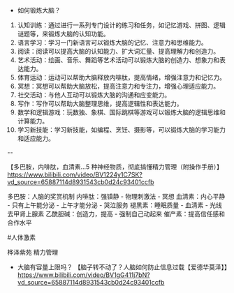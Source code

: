
- 如何锻炼大脑？
1. 认知训练：通过进行一系列专门设计的练习和任务，如记忆游戏、拼图、逻辑谜题等，来锻炼大脑的认知功能。
2. 语言学习：学习一门新语言可以锻炼大脑的记忆、注意力和思维能力。
3. 阅读：阅读可以提高大脑的认知能力、扩大词汇量、提高理解力和创造力。
4. 艺术活动：绘画、音乐、舞蹈等艺术活动可以锻炼大脑的创造力、想象力和表达能力。
5. 体育运动：运动可以帮助大脑释放内啡肽，提高情绪，增强注意力和记忆力。
6. 冥想：冥想可以帮助大脑放松，提高注意力和专注力，增强心理适应能力。
7. 社交活动：与他人互动可以锻炼大脑的沟通和应变能力。
8. 写作：写作可以帮助大脑整理思维，提高逻辑性和表达能力。
9. 数学和逻辑游戏：玩数独、象棋、国际跳棋等游戏可以锻炼大脑的逻辑思维和计算能力。
10. 学习新技能：学习新技能，如编程、烹饪、摄影等，可以锻炼大脑的学习能力和适应能力。

--

【多巴胺，内啡肽，血清素…5 种神经物质，彻底搞懂精力管理（附操作手册）】https://www.bilibili.com/video/BV1224y1C7SK?vd_source=65887114d8931543cb0d24c93401ccfb

多巴胺：人脑的奖赏机制
内啡肽：强镇静
	- 物理刺激法
	- 冥想
血清素：内心平静 - 只有上午能分泌
	- 上午才能分泌
	- 哭泣服务
褪黑素：睡眠质量
	- 血清素
	- 光线
去甲肾上腺素
乙酰胆碱：创造力，提高
	- 强制自己动起来
催产素：提高信任感和合作水平


#人体激素 

桦泽紫苑
精力管理


- 大脑有容量上限吗？
【脑子转不动了？人脑如何防止信息过载【爱德华莫泽】】https://www.bilibili.com/video/BV1gG411j7bN?vd_source=65887114d8931543cb0d24c93401ccfb
